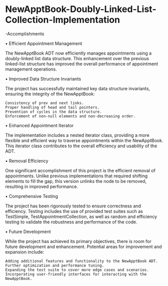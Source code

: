 # NewApptBook-Doubly-Linked-List-Collection-Implementation

-Accomplishments

• Efficient Appointment Management

The NewApptBook ADT now efficiently manages appointments using a doubly-linked list data structure. This enhancement over the previous linked-list structure has improved the overall performance of appointment management operations.

• Improved Data Structure Invariants

The project has successfully maintained key data structure invariants, ensuring the integrity of the NewApptBook:

    Consistency of prev and next links.
    Proper handling of head and tail pointers.
    Prevention of cycles in the data structure.
    Enforcement of non-null elements and non-decreasing order.

• Enhanced Appointment Iterator

The implementation includes a nested iterator class, providing a more flexible and efficient way to traverse appointments within the NewApptBook. This iterator class contributes to the overall efficiency and usability of the ADT.

• Removal Efficiency

One significant accomplishment of this project is the efficient removal of appointments. Unlike previous implementations that required shifting elements to fill the gap, this version unlinks the node to be removed, resulting in improved performance.

• Comprehensive Testing

The project has been rigorously tested to ensure correctness and efficiency. Testing includes the use of provided test suites such as TestSimple, TestAppointmentCollection, as well as random and efficiency testing to validate the robustness and performance of the code.

• Future Development

While the project has achieved its primary objectives, there is room for future development and enhancement. Potential areas for improvement and expansion include:

    Adding additional features and functionality to the NewApptBook ADT.
    Further optimization and performance tuning.
    Expanding the test suite to cover more edge cases and scenarios.
    Incorporating user-friendly interfaces for interacting with the NewApptBook.
